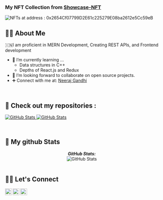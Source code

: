 <!-- <h1 align="center">Hey there! I'm Neeraj Gandhi <img src="https://media.giphy.com/media/hvRJCLFzcasrR4ia7z/giphy.gif" width="35"></h1> -->
<!-- <p align="center">
  <img src="https://readme-typing-svg.herokuapp.com?lines=MERN+Stack+Developer;REST+APIs+Development;React%20|%20Redux%20|%20Next%20;JavaScript%20|%20Solidity%20;Bootstrap%20|%20MUI%20|%20TailwindCSS%20;C%20|%20CPP%20;Blockchain%20Enthusiast&center=true&width=500&height=50">
</p>
<hr/> -->
<!-- <br> -->

### My NFT Collection from <a href="https://github.com/neeraj-22/showcase-nft" target="_blank">Showcase-NFT</a> 

<img src="http://res.cloudinary.com/dldtyoeg6/image/upload/v1676830967/showcase-nft/kria23qjm7lf0roporqj.png" alt="NFTs at address : 0x2654Cf07799D2E61c225279E08ba2612e5Cc59eB"/>

##  🧔‍♂️ About Me
 :india:I am proficient in MERN Development, Creating REST APIs, and Frontend development
- 🌱 I’m currently learning ...
  - Data structures in C++
  - Depths of React.js and Redux 
- 🤝 I’m looking forward to collaborate on open source projects.
- ➕ Connect with me at: <a href="https://www.linkedin.com/in/neeraj-gandhi-53487a193/">Neeraj Gandhi</a>

<!-- - ![visitor badge](https://visitor-badge.glitch.me/badge?page_id=neeraj-22.visitor-badge) -->
<br>

##  📁 Check out my repositories :

<div>
  <p>
    <a href="https://github.com/neeraj-22/e-mart">
      <img src="https://github-readme-stats.vercel.app/api/pin/?username=neeraj-22&repo=E-Mart" alt="GitHub Stats" />
    </a>
	  <a href="https://github.com/neeraj-22/zero-knowledge-auth">
      <img src="https://github-readme-stats.vercel.app/api/pin/?username=neeraj-22&repo=zero-knowledge-auth" alt="GitHub Stats" />
    </a>
  </p>
</div>

<br>
<h2>👀 My github Stats</h2>

<div>
  <p align="center">
  <b><em>GitHub Stats:</em></b> <br/>
    <img src="https://github-readme-streak-stats.herokuapp.com/?user=neeraj-22" alt="GitHub Stats" /> <br/><br/>
  
</div>


## 🙋‍♂️ Let's Connect
<p align="center">
	<a href="https://twitter.com/neerajgandhi04"><img align="left" alt="Neeraj Gandhi | Twitter" width="22px" src="https://cdn.jsdelivr.net/npm/simple-icons@v3/icons/twitter.svg" /></a>
	<a href="mailto:gandhineeraj48@gmail.com"><img align="left" alt="Neeraj Gandhi | Mail" width="22px" src="https://cdn.jsdelivr.net/npm/simple-icons@v3/icons/gmail.svg" /></a>
	<a href="https://www.linkedin.com/in/neeraj-gandhi-53487a193/"><img align="left" alt="AlfredDagenais | LinkedIn" width="22px" src="https://cdn.jsdelivr.net/npm/simple-icons@v3/icons/linkedin.svg" /></a>
	
</p>

